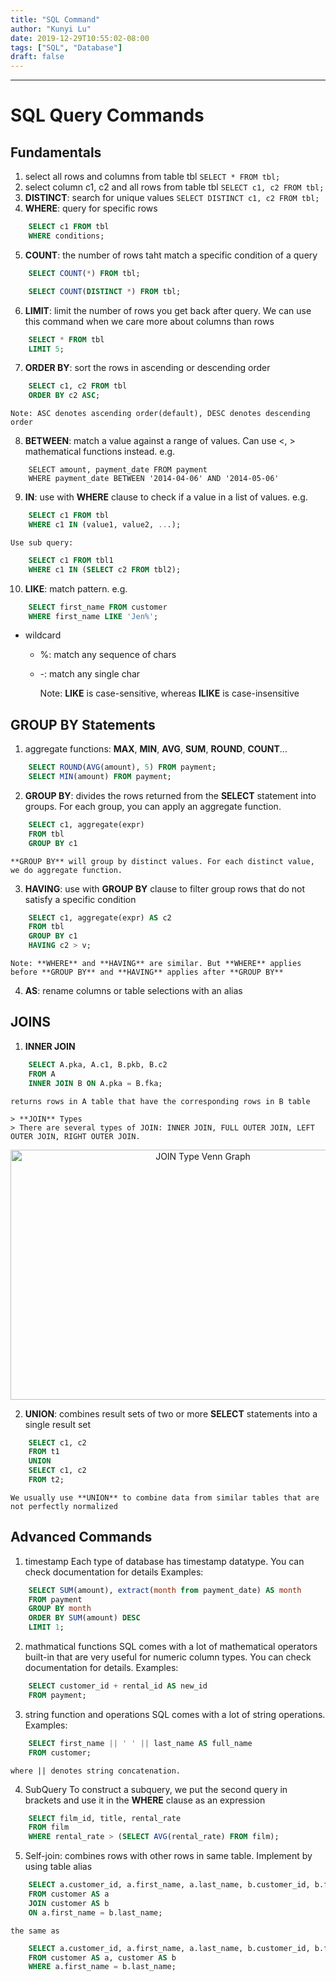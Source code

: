 ```yaml
---
title: "SQL Command"
author: "Kunyi Lu"
date: 2019-12-29T10:55:02-08:00
tags: ["SQL", "Database"]
draft: false
---
```


---

# SQL Query Commands

## Fundamentals

1. select all rows and columns from table tbl
   `SELECT * FROM tbl;`
2. select column c1, c2 and all rows from table tbl
   `SELECT c1, c2 FROM tbl;`
3. **DISTINCT**: search for unique values
   `SELECT DISTINCT c1, c2 FROM tbl;`
4. **WHERE**: query for specific rows

```sql
    SELECT c1 FROM tbl
    WHERE conditions;
```

5. **COUNT**: the number of rows taht match a specific condition of a query

```sql
    SELECT COUNT(*) FROM tbl;
```

```sql
    SELECT COUNT(DISTINCT *) FROM tbl;
```

6. **LIMIT**: limit the number of rows you get back after query. We can use this command when we care more about columns than rows

```sql
    SELECT * FROM tbl
    LIMIT 5;
```

7. **ORDER BY**: sort the rows in ascending or descending order

```sql
    SELECT c1, c2 FROM tbl
    ORDER BY c2 ASC;
```

    Note: ASC denotes ascending order(default), DESC denotes descending order

8. **BETWEEN**: match a value against a range of values. Can use <, > mathematical functions instead. e.g.

```
    SELECT amount, payment_date FROM payment
    WHERE payment_date BETWEEN '2014-04-06' AND '2014-05-06'
```

9. **IN**: use with **WHERE** clause to check if a value in a list of values. e.g.

```sql
    SELECT c1 FROM tbl
    WHERE c1 IN (value1, value2, ...);
```

    Use sub query:

```sql
    SELECT c1 FROM tbl1
    WHERE c1 IN (SELECT c2 FROM tbl2);
```

10. **LIKE**: match pattern. e.g.

```sql
    SELECT first_name FROM customer
    WHERE first_name LIKE 'Jen%';
```

- wildcard
  - %: match any sequence of chars
  - -: match any single char

    Note: **LIKE** is case-sensitive, whereas **ILIKE** is case-insensitive

## GROUP BY Statements

1. aggregate functions: **MAX**, **MIN**, **AVG**, **SUM**, **ROUND**, **COUNT**...

```sql
    SELECT ROUND(AVG(amount), 5) FROM payment;
    SELECT MIN(amount) FROM payment;
```

2. **GROUP BY**: divides the rows returned from the **SELECT** statement into groups. For each group, you can apply an aggregate function.

```sql
    SELECT c1, aggregate(expr)
    FROM tbl
    GROUP BY c1
```

    **GROUP BY** will group by distinct values. For each distinct value, we do aggregate function.

3. **HAVING**: use with **GROUP BY** clause to filter group rows that do not satisfy a specific condition

```sql
    SELECT c1, aggregate(expr) AS c2
    FROM tbl
    GROUP BY c1
    HAVING c2 > v;
```

    Note: **WHERE** and **HAVING** are similar. But **WHERE** applies before **GROUP BY** and **HAVING** applies after **GROUP BY**

4. **AS**: rename columns or table selections with an alias

## JOINS

1. **INNER JOIN**

```sql
    SELECT A.pka, A.c1, B.pkb, B.c2
    FROM A
    INNER JOIN B ON A.pka = B.fka;
```

    returns rows in A table that have the corresponding rows in B table

    > **JOIN** Types
    > There are several types of JOIN: INNER JOIN, FULL OUTER JOIN, LEFT OUTER JOIN, RIGHT OUTER JOIN.

<center><img src="/img/sql.md/sql_venn_graph.jpg" alt="JOIN Type Venn Graph" height="400" width="600"/></center>

2. **UNION**: combines result sets of two or more **SELECT** statements into a single result set

```sql
    SELECT c1, c2
    FROM t1
    UNION
    SELECT c1, c2
    FROM t2;
```

    We usually use **UNION** to combine data from similar tables that are not perfectly normalized

## Advanced Commands

1. timestamp
   Each type of database has timestamp datatype. You can check documentation for details
   Examples:

```sql
    SELECT SUM(amount), extract(month from payment_date) AS month
    FROM payment
    GROUP BY month
    ORDER BY SUM(amount) DESC
    LIMIT 1;
```

2. mathmatical functions
   SQL comes with a lot of mathematical operators built-in that are very useful for numeric column types. You can check documentation for details.
   Examples:

```sql
    SELECT customer_id + rental_id AS new_id
    FROM payment;
```

3. string function and operations
   SQL comes with a lot of string operations.
   Examples:

```sql
    SELECT first_name || ' ' || last_name AS full_name
    FROM customer;
```

    where || denotes string concatenation.

4. SubQuery
   To construct a subquery, we put the second query in brackets and use it in the **WHERE** clause as an expression

```sql
    SELECT film_id, title, rental_rate
    FROM film
    WHERE rental_rate > (SELECT AVG(rental_rate) FROM film);
```

5. Self-join: combines rows with other rows in same table. Implement by using table alias

```sql
    SELECT a.customer_id, a.first_name, a.last_name, b.customer_id, b.first_name, b.last_name
    FROM customer AS a
    JOIN customer AS b
    ON a.first_name = b.last_name;
```

    the same as

```sql
    SELECT a.customer_id, a.first_name, a.last_name, b.customer_id, b.first_name, b.last_name
    FROM customer AS a, customer AS b
    WHERE a.first_name = b.last_name;
```
